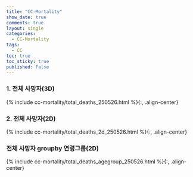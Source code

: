 ```yaml
---
title: "CC-Mortality"
show_date: true
comments: true
layout: single
categories:
  - CC-Mortality
tags:
  - CC
toc: true
toc_sticky: true
published: False
---
```


<h3> 1. 전체 사망자(3D) </h3>
{% include cc-mortality/total_deaths_250526.html %}{:, .align-center}

<h3> 2. 전체 사망자(2D) </h3>
{% include cc-mortality/total_deaths_2d_250526.html %}{:, .align-center}

<h3> 전체 사망자 groupby 연령그룹(2D) </h3>
{% include cc-mortality/total_deaths_agegroup_250526.html %}{:, .align-center}

